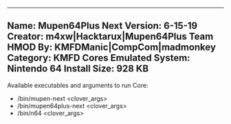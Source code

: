 -----------------------
Name: Mupen64Plus Next
Version: 6-15-19
Creator: m4xw|Hacktarux|Mupen64Plus Team
HMOD By: KMFDManic|CompCom|madmonkey
Category: KMFD Cores
Emulated System: Nintendo 64
Install Size: 928 KB
-----------------------
Available executables and arguments to run Core:
- /bin/mupen-next <rom> <clover_args>
- /bin/mupen64plus-next <rom> <clover_args>
- /bin/n64 <rom> <clover_args>
